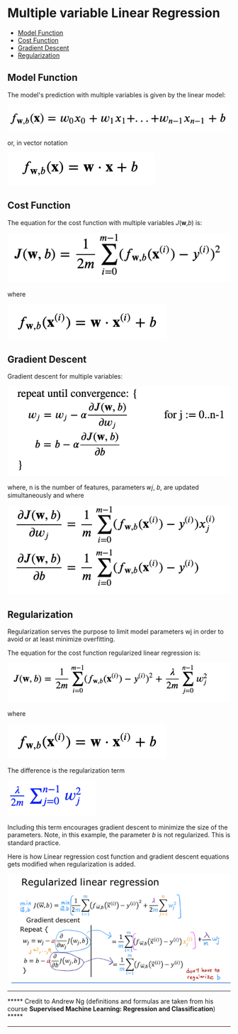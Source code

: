 # Multiple variable Linear Regression
- [Model Function](#model-function)
- [Cost Function](#cost-function)
- [Gradient Descent](#gradient-descent)
- [Regularization](#regularization)

## Model Function
The model's prediction with multiple variables is given by the linear model:

![](img/MultipleLinearRegressionModelFunction.png)

or, in vector notation

![](img/MultipleLinearRegressionVectorModelFunction.png)

## Cost Function
The equation for the cost function with multiple variables 𝐽(𝐰,𝑏) is:

![](img/LinearRegressionCostFunction.png)

where 

![](img/LinearRegressionModelFunction.png)

## Gradient Descent
Gradient descent for multiple variables:

![](img/GradientDescent1.png)

where, n is the number of features, parameters 𝑤𝑗, 𝑏, are updated simultaneously and where 

![](img/GradientDescent2.png)

## Regularization
Regularization serves the purpose to limit model parameters wj in order to avoid or at least minimize overfitting.

The equation for the cost function regularized linear regression is:

![](img/RegularizedLinearRegressionCostFunction.png)

where 

![](img/LinearRegressionModelFunction.png)

The difference is the regularization term

![](img/RegularizationTerm.png)

Including this term encourages gradient descent to minimize the size of the parameters. Note, in this example, the parameter 𝑏 is not regularized. This is standard practice.

Here is how Linear regression cost function and gradient descent equations gets modified when regularization is added.

![](img/RegularizedLinearRegression.png)


***************************************************************************************************************************************************
***** Credit to Andrew Ng (definitions and formulas are taken from his course **Supervised Machine Learning: Regression and Classification**) *****
***************************************************************************************************************************************************